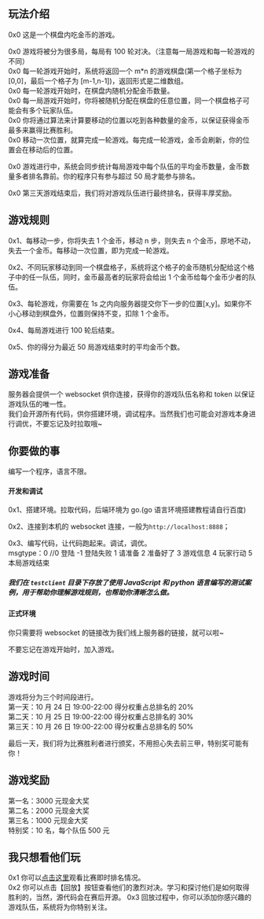 ## 玩法介绍

0x0 这是一个棋盘内吃金币的游戏。

0x0 游戏将被分为很多局，每局有 100 轮对决。（注意每一局游戏和每一轮游戏的不同）  
0x0 每一轮游戏开始时，系统将返回一个 m\*n 的游戏棋盘(第一个格子坐标为[0,0]，最后一个格子为 [m-1,n-1])，返回形式是二维数组。  
0x0 每一轮游戏开始时，在棋盘内随机分配金币数量。  
0x0 每一局游戏开始时，你将被随机分配在棋盘的任意位置，同一个棋盘格子可能会有多个玩家队伍。  
0x0 你将通过算法来计算要移动的位置以吃到各种数量的金币，以保证获得金币最多来赢得比赛胜利。  
0x0 移动一次位置，就算完成一轮游戏。每完成一轮游戏，金币会刷新，你的位置会在移动后的位置。

0x0 游戏进行中，系统会同步统计每局游戏中每个队伍的平均金币数量，金币数量多者排名靠前。你的程序只有参与超过 50 局才能参与排名。

0x0 第三天游戏结束后，我们将对游戏队伍进行最终排名，获得丰厚奖励。

## 游戏规则

0x1、每移动一步，你将失去 1 个金币，移动 n 步，则失去 n 个金币，原地不动，失去一个金币。每移动一次位置，即为完成一轮游戏。

0x2、不同玩家移动到同一个棋盘格子，系统将这个格子的金币随机分配给这个格子中的任一队伍，同时，金币最高者的玩家将会给出 1 个金币给每个金币少者的队伍。

0x3、每轮游戏，你需要在 1s 之内向服务器提交你下一步的位置[x,y]。如果你不小心移动到棋盘外，位置则保持不变，扣除 1 个金币。

0x4、每局游戏进行 100 轮后结束。

0x5、你的得分为最近 50 局游戏结束时的平均金币个数。

## 游戏准备

服务器会提供一个 websocket 供你连接，获得你的游戏队伍名称和 token 以保证游戏队伍的唯一性。  
我们会开源所有代码，供你搭建环境，调试程序。当然我们也可能会对游戏本身进行调优，不要忘记及时拉取哦~

## 你要做的事

编写一个程序，语言不限。

#### 开发和调试

0x1、搭建环境。拉取代码，后端环境为 go.(go 语言环境搭建教程请自行百度)

0x2、连接到本机的 websocket 连接，一般为`http://localhost:8888`；

0x3、编写代码，让代码跑起来。调试，调优。  
msgtype：0 //0 登陆 -1 登陆失败 1 请准备 2 准备好了 3 游戏信息 4 玩家行动 5 本局游戏结束

##### 我们在 `testclient` 目录下存放了使用 JavaScript 和 python 语言编写的测试案例，用于帮助你理解游戏规则，也帮助你清晰怎么做。

#### 正式环境

你只需要将 websocket 的链接改为我们线上服务器的链接，就可以啦~

不要忘记在游戏开始时，加入游戏。

## 游戏时间

游戏将分为三个时间段进行。  
第一天：10 月 24 日 19:00-22:00 得分权重占总排名的 20%  
第二天：10 月 25 日 19:00-22:00 得分权重占总排名的 30%  
第三天：10 月 26 日 19:00-22:00 得分权重占总排名的 50%

最后一天，我们将为比赛胜利者进行颁奖，不用担心失去前三甲，特别奖可能有你！

## 游戏奖励

第一名：3000 元现金大奖  
第二名：2000 元现金大奖  
第三名：1000 元现金大奖  
特别奖：10 名，每个队伍 500 元

## 我只想看他们玩

0x1 你可以[点击这里](https://gxxx)观看比赛即时排名情况。  
0x2 你可以点击【回放】按钮查看他们的激烈对决。学习和探讨他们是如何取得胜利的，当然，源代码会在赛后开源。
0x3 回放过程中，你可以添加你感兴趣的游戏队伍，系统将为你特别关注。
